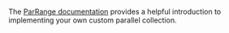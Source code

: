 The [ParRange documentation][ParRange-doc] provides a helpful introduction to implementing your own custom parallel collection.

[ParRange-doc]: http://www.scala-lang.org/api/current/scala/collection/parallel/immutable/ParRange.html
